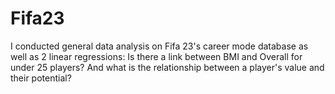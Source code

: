 # Fifa23
I conducted general data analysis on Fifa 23's career mode database as well as 2 linear regressions: Is there a link between BMI and Overall for under 25 players? And what is the relationship between a player's value and their potential?
